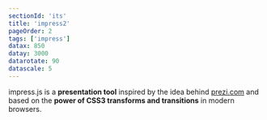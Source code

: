 ```yaml
---
sectionId: 'its'
title: 'impress2'
pageOrder: 2
tags: ['impress']
datax: 850
datay: 3000
datarotate: 90
datascale: 5
---
```

impress.js is a **presentation tool**
inspired by the idea behind [prezi.com](http://prezi.com)
and based on the **power of CSS3 transforms and transitions** in modern browsers.
